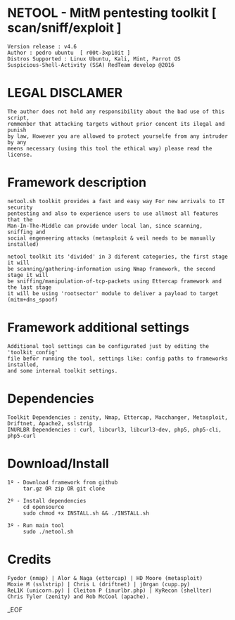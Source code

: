 # NETOOL - MitM pentesting toolkit [ scan/sniff/exploit ]
    Version release : v4.6
    Author : pedro ubuntu  [ r00t-3xp10it ]
    Distros Supported : Linux Ubuntu, Kali, Mint, Parrot OS
    Suspicious-Shell-Activity (SSA) RedTeam develop @2016

# LEGAL DISCLAMER
    The author does not hold any responsibility about the bad use of this script,
    remmenber that attacking targets without prior concent its ilegal and punish
    by law, However you are allowed to protect yourselfe from any intruder by any
    meens necessary (using this tool the ethical way) please read the license.



# Framework description
    netool.sh toolkit provides a fast and easy way For new arrivals to IT security
    pentesting and also to experience users to use allmost all features that the
    Man-In-The-Middle can provide under local lan, since scanning, sniffing and
    social engeneering attacks (metasploit & veil needs to be manually installed)

    netool toolkit its 'divided' in 3 diferent categories, the first stage it will
    be scanning/gathering-information using Nmap framework, the second stage it will
    be sniffing/manipulation-of-tcp-packets using Ettercap framework and the last stage
    it will be using 'rootsector' module to deliver a payload to target (mitm+dns_spoof)

# Framework additional settings
    Additional tool settings can be configurated just by editing the 'toolkit_config'
    file befor running the tool, settings like: config paths to frameworks installed,
    and some internal toolkit settings.

# Dependencies
    Toolkit Dependencies : zenity, Nmap, Ettercap, Macchanger, Metasploit, Driftnet, Apache2, sslstrip
    INURLBR Dependencies : curl, libcurl3, libcurl3-dev, php5, php5-cli, php5-curl 



# Download/Install
    1º - Download framework from github
         tar.gz OR zip OR git clone

    2º - Install dependencies
         cd opensource
         sudo chmod +x INSTALL.sh && ./INSTALL.sh

    3º - Run main tool
         sudo ./netool.sh

# Credits
    Fyodor (nmap) | Alor & Naga (ettercap) | HD Moore (metasploit)
    Moxie M (sslstrip) | Chris L (driftnet) | j0rgan (cupp.py)
    ReL1K (unicorn.py) | Cleiton P (inurlbr.php) | KyRecon (shellter)
    Chris Tyler (zenity) and Rob McCool (apache).


_EOF

